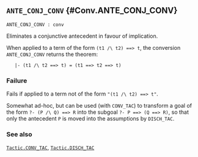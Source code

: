 ## `ANTE_CONJ_CONV` {#Conv.ANTE_CONJ_CONV}


```
ANTE_CONJ_CONV : conv
```



Eliminates a conjunctive antecedent in favour of implication.


When applied to a term of the form `(t1 /\ t2) ==> t`, the conversion
`ANTE_CONJ_CONV` returns the theorem:
    
       |- (t1 /\ t2 ==> t) = (t1 ==> t2 ==> t)
    



### Failure

Fails if applied to a term not of the form `"(t1 /\ t2) ==> t"`.


Somewhat ad-hoc, but can be used (with `CONV_TAC`) to transform a goal of the
form `?- (P /\ Q) ==> R` into the subgoal `?- P ==> (Q ==> R)`, so that only
the antecedent `P` is moved into the assumptions by `DISCH_TAC`.

### See also

[`Tactic.CONV_TAC`](#Tactic.CONV_TAC), [`Tactic.DISCH_TAC`](#Tactic.DISCH_TAC)

